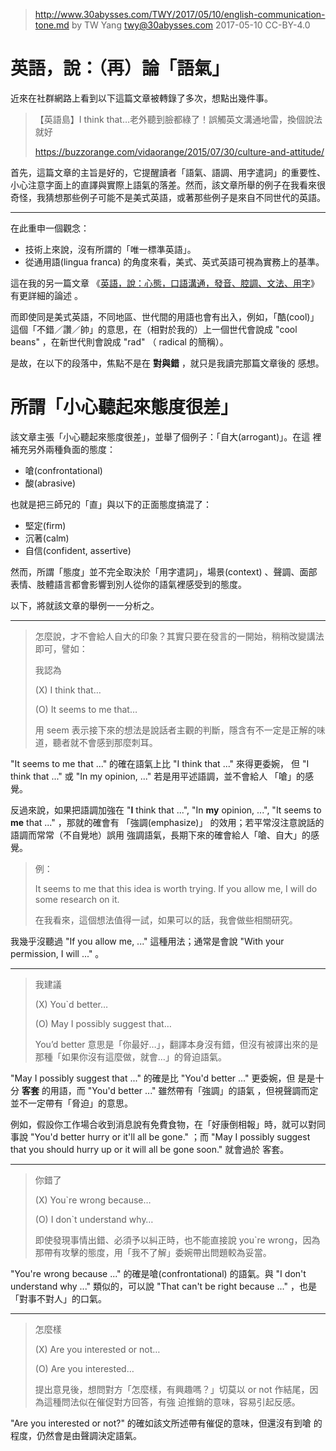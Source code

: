﻿> http://www.30abysses.com/TWY/2017/05/10/english-communication-tone.md
> by TW Yang <twy@30abysses.com> 2017-05-10 CC-BY-4.0

# 英語，說：（再）論「語氣」

近來在社群網路上看到以下這篇文章被轉錄了多次，想點出幾件事。

> 【英語島】I think that…老外聽到臉都綠了！誤觸英文溝通地雷，換個說法就好
>
> https://buzzorange.com/vidaorange/2015/07/30/culture-and-attitude/

首先，這篇文章的主旨是好的，它提醒讀者「語氣、語調、用字遣詞」的重要性、
小心注意字面上的直譯與實際上語氣的落差。然而，該文章所舉的例子在我看來很
奇怪，我猜想那些例子可能不是美式英語，或著那些例子是來自不同世代的英語。

---
在此重申一個觀念：

* 技術上來說，沒有所謂的「唯一標準英語」。
* 從通用語(lingua franca) 的角度來看，美式、英式英語可視為實務上的基準。

這在我的另一篇文章
《[英語，說：心態，口語溝通，發音、腔調、文法、用字][1]》 有更詳細的論述
。

[1]: http://www.30abysses.com/TWY/2017/02/13/english-verbal-communication.html

而即使同是美式英語，不同地區、世代間的用語也會有出入，例如，「酷(cool)」
這個「不錯／讚／帥」的意思，在（相對於我的）上一個世代會說成
"cool beans"  ，在新世代則會說成 "rad"  （ radical  的簡稱）。

是故，在以下的段落中，焦點不是在  **對與錯**  ，就只是我讀完那篇文章後的
感想。



# 所謂「小心聽起來態度很差」

該文章主張「小心聽起來態度很差」，並舉了個例子：「自大(arrogant)」。在這
裡補充另外兩種負面的態度：

* 嗆(confrontational)
* 酸(abrasive)

也就是把三師兄的「直」與以下的正面態度搞混了：

* 堅定(firm)
* 沉著(calm)
* 自信(confident, assertive)

然而，所謂「態度」並不完全取決於「用字遣詞」，場景(context) 、聲調、面部
表情、肢體語言都會影響到別人從你的語氣裡感受到的態度。

以下，將就該文章的舉例一一分析之。

---
> 怎麼說，才不會給人自大的印象？其實只要在發言的一開始，稍稍改變講法即可，譬如：
>
> 我認為
>
> (X) I think that…
>
> (O) It seems to me that…
>
> 用 seem 表示接下來的想法是說話者主觀的判斷，隱含有不一定是正解的味道，聽者就不會感到那麼刺耳。

"It seems to me that ..." 的確在語氣上比 "I think that ..." 來得更委婉，
但 "I think that ..." 或 "In my opinion, ..." 若是用平述語調，並不會給人
「嗆」的感覺。

反過來說，如果把語調加強在 "**I** think that ...",
"In **my** opinion, ...", "It seems to **me** that ..." ，那就的確會有
「強調(emphasize)」 的效用；若平常沒注意說話的語調而常常（不自覺地）誤用
強調語氣，長期下來的確會給人「嗆、自大」的感覺。

> 例：
>
> It seems to me that this idea is worth trying. If you allow me, I will do some research on it.
>
> 在我看來，這個想法值得一試，如果可以的話，我會做些相關研究。

我幾乎沒聽過 "If you allow me, ..." 這種用法；通常是會說
"With your permission, I will ..."  。

---
> 我建議
>
> (X) You`d better…
>
> (O) May I possibly suggest that…
>
> You’d better 意思是「你最好…」，翻譯本身沒有錯，但沒有被譯出來的是那種「如果你沒有這麼做，就會…」的脅迫語氣。

"May I possibly suggest that ..." 的確是比 "You'd better ..." 更委婉，但
是是十分  **客套**  的用語，而 "You'd better ..." 雖然帶有「強調」的語氣
，但視聲調而定並不一定帶有「脅迫」的意思。

例如，假設你工作場合收到消息說有免費食物，在「好康倒相報」時，就可以對同
事說 "You'd better hurry or it'll all be gone." ；而 "May I possibly
suggest that you should hurry up or it will all be gone soon."  就會過於
客套。

---
> 你錯了
>
> (X) You`re wrong because…
>
> (O) I don`t understand why…
>
> 即使發現事情出錯、必須予以糾正時，也不能直接說  you`re wrong，因為那帶有攻擊的態度，用「我不了解」委婉帶出問題較為妥當。

"You're wrong because ..."  的確是嗆(confrontational) 的語氣。與
"I don't understand why ..."  類似的，可以說
"That can't be right because ..." ，也是「對事不對人」的口氣。

---
> 怎麼樣
>
> (X) Are you interested or not…
>
> (O) Are you interested…
>
> 提出意見後，想問對方「怎麼樣，有興趣嗎？」切莫以 or not 作結尾，因為這種問法似在催促對方回答，有強 迫推銷的意味，容易引起反感。

"Are you interested or not?"  的確如該文所述帶有催促的意味，但還沒有到嗆
的程度，仍然會是由聲調決定語氣。
